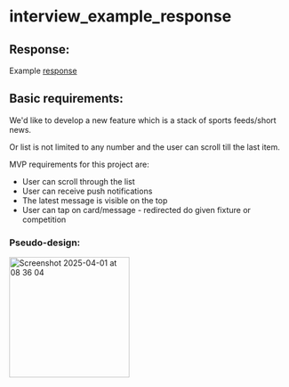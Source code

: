 # interview_example_response

## Response:
Example [response](response.json)

## Basic requirements:

We'd like to develop a new feature which is a stack of sports feeds/short news. 

Or list is not limited to any number and the user can scroll till the last item. 

MVP requirements for this project are:
- User can scroll through the list
- User can receive push notifications 
- The latest message is visible on the top
- User can tap on card/message - redirected do given fixture or competition

### Pseudo-design:

<img width="216" alt="Screenshot 2025-04-01 at 08 36 04" src="https://github.com/user-attachments/assets/1359d96e-242e-43e7-8438-d2f658d27050" />
